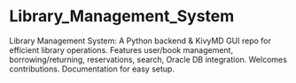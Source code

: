 # Library_Management_System
Library Management System: A Python backend &amp; KivyMD GUI repo for efficient library operations. Features user/book management, borrowing/returning, reservations, search, Oracle DB integration. Welcomes contributions. Documentation for easy setup.
